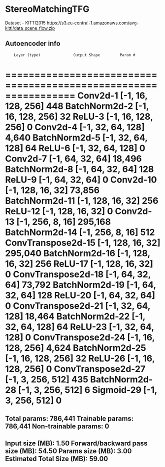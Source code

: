 # StereoMatchingTFG

Dataset - KITTI2015
https://s3.eu-central-1.amazonaws.com/avg-kitti/data_scene_flow.zip

Autoencoder info
----------------------------------------------------------------
        Layer (type)               Output Shape         Param #
================================================================
            Conv2d-1         [-1, 16, 128, 256]             448
       BatchNorm2d-2         [-1, 16, 128, 256]              32
              ReLU-3         [-1, 16, 128, 256]               0
            Conv2d-4          [-1, 32, 64, 128]           4,640
       BatchNorm2d-5          [-1, 32, 64, 128]              64
              ReLU-6          [-1, 32, 64, 128]               0
            Conv2d-7           [-1, 64, 32, 64]          18,496
       BatchNorm2d-8           [-1, 64, 32, 64]             128
              ReLU-9           [-1, 64, 32, 64]               0
           Conv2d-10          [-1, 128, 16, 32]          73,856
      BatchNorm2d-11          [-1, 128, 16, 32]             256
             ReLU-12          [-1, 128, 16, 32]               0
           Conv2d-13           [-1, 256, 8, 16]         295,168
      BatchNorm2d-14           [-1, 256, 8, 16]             512
  ConvTranspose2d-15          [-1, 128, 16, 32]         295,040
      BatchNorm2d-16          [-1, 128, 16, 32]             256
             ReLU-17          [-1, 128, 16, 32]               0
  ConvTranspose2d-18           [-1, 64, 32, 64]          73,792
      BatchNorm2d-19           [-1, 64, 32, 64]             128
             ReLU-20           [-1, 64, 32, 64]               0
  ConvTranspose2d-21          [-1, 32, 64, 128]          18,464
      BatchNorm2d-22          [-1, 32, 64, 128]              64
             ReLU-23          [-1, 32, 64, 128]               0
  ConvTranspose2d-24         [-1, 16, 128, 256]           4,624
      BatchNorm2d-25         [-1, 16, 128, 256]              32
             ReLU-26         [-1, 16, 128, 256]               0
  ConvTranspose2d-27          [-1, 3, 256, 512]             435
      BatchNorm2d-28          [-1, 3, 256, 512]               6
          Sigmoid-29          [-1, 3, 256, 512]               0
================================================================
Total params: 786,441
Trainable params: 786,441
Non-trainable params: 0
----------------------------------------------------------------
Input size (MB): 1.50
Forward/backward pass size (MB): 54.50
Params size (MB): 3.00
Estimated Total Size (MB): 59.00
----------------------------------------------------------------
